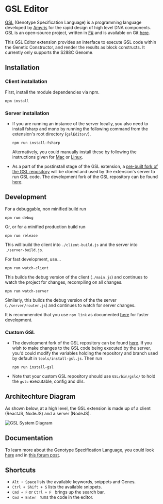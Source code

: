 # GSL Editor

[GSL](http://pubs.acs.org/doi/abs/10.1021/acssynbio.5b00194) (Genotype Specification Language) is a programming language developed by [Amyris](https://amyris.com/) for the rapid design of high level DNA components. GSL is an open-source project, written in [F#](http://fsharp.org/) and is available on Git [here](https://github.com/Amyris/GSL).

This GSL Editor extension provides an interface to execute GSL code within the Genetic Constructor, and render the results as block constructs. It currently only supports the S288C Genome.

## Installation

### Client installation
First, install the module dependencies via npm.

```npm install```

### Server installation
* If you are running an instance of the server locally, you also need to install fsharp and mono by running the following command from the extension's root directory (```gslEditor/```). 

	``` npm run install-fsharp ```

	Alternatively, you could manually install these by following the instructions given for [Mac](http://fsharp.org/use/mac/) or [Linux](http://fsharp.org/use/linux/). 

* As a part of the postinstall stage of the GSL extension, a [pre-built fork of the GSL repository](https://github.com/rupalkhilari/GSL-build) will be cloned and used by the extension's server to run GSL code. The development fork of the GSL repository can be found [here](https://github.com/rupalkhilari/GSL).


## Development

For a debuggable, non minified build run

```npm run debug```

Or, or for a minified production build run

```npm run release```

This will build the client into `./client-build.js` and the server into `./server-build.js`.

For fast development, use...

```npm run watch-client```

This builds the debug version of the client (`./main.js`) and continues to watch the project for changes, recompiling on all changes. 

```npm run watch-server```

Similarly, this builds the debug version of the the server (`./server/router.js`) and continues to watch for server changes.

It is recommended that you use ``` npm link ``` as documented [here](https://github.com/autodesk-bionano/genome-designer/blob/master/docs/extensions/npmLink.md) for faster development.

### Custom GSL

* The development fork of the GSL repository can be found [here](https://github.com/rupalkhilari/GSL). If you wish to make changes to the GSL code being executed by the server, you'd could modify the variables holding the repository and branch used by default in ``` tools/install-gsl.js ```. Then run

	``` npm run install-gsl ```

* Note that your custom GSL repository should use ``` GSL/bin/gslc/ ``` to hold the ``` gslc ``` executable, config and dlls.

## Architechture Diagram
As shown below, at a high level, the GSL extension is made up of a client (ReactJS, NodeJS) and a server (NodeJS).

![GSL System Diagram](http://goo.gl/SktTsV)

## Documentation

To learn more about the Genotype Specification Language, you could look [here](https://github.com/Amyris/GSL/blob/master/README.md) and in [this forum post](https://forum.bionano.autodesk.com/t/extensions-genotype-specification-language-gsl/131).

## Shortcuts
* ```Alt + Space``` lists the available keywords, snippets and Genes.
* ```Ctrl + Shift + S``` lists the available snippets.
* ```Cmd + F``` or ```Ctrl + F ``` brings up the search bar.
* ```Cmd + Enter ``` runs the code in the editor.